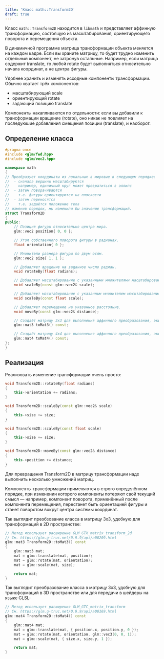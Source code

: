 ```yaml
---
title: 'Класс math::Transform2D'
draft: true
---
```


Класс `math::Transform2D` находится в `libmath` и представляет аффинную трансформацию, состоящую из масштабирования, ориентирующего поворота и перемещения объекта.

В динамичной программе матрица трансформации объекта меняется на каждом кадре. Если вы храните матрицу, то будет трудно изменить отдельный компонент, не затронув остальные. Например, если матрица содержит translate, то любой rotate будет выполняться относительно начала координат, а не центра фигуры.

Удобнее хранить и изменять исходные компоненты трансформации. Обычно хватает трёх компонентов:

- масштабирующий scale
- ориентирующий rotate
- задающий позицию translate

Компоненты накапливаются по отдельности: если вы добавили к трансформации вращение (rotate), оно никак не повлияет на последуюшие добавления смещения позиции (translate), и наоборот.

## Определение класса

```cpp
#pragma once
#include <glm/fwd.hpp>
#include <glm/vec2.hpp>

namespace math
{
// Преобразует координаты из локальных в мировые в следующем порядке:
//  - сначала вершины масштабируются
//    например, единичный круг может превратиться в эллипс
//  - затем поворачиваются
//    т.е. фигуры ориентируются на плоскости
//  - затем переносятся
//    т.е. задаётся положение тела
// изменив порядок, мы изменили бы значение трансформаций.
struct Transform2D
{
public:
	// Позиция фигуры относительно центра мира.
	glm::vec2 position{ 0, 0 };

	// Угол собственного поворота фигуры в радианах.
	float orientation{ 0 };

	// Множители размера фигуры по двум осям.
	glm::vec2 size{ 1, 1 };

	// Добавляет вращение на заданное число радиан.
	void rotateBy(float radians);

	// Добавляет масштабирование с указанными множителями масштабирования для двух осей.
	void scaleBy(const glm::vec2& scale);

	// Добавляет масштабирование с указанным множителем масштабирования.
	void scaleBy(const float scale);

	// Добавляет перемещение на указанное расстояние.
	void moveBy(const glm::vec2& distance);

	// Создаёт матрицу 3x3 для выполнения аффинного преобразования, эквивалентного текущему состоянию класса.
	glm::mat3 toMat3() const;

	// Создаёт матрицу 4x4 для выполнения аффинного преобразования, эквивалентного текущему состоянию класса.
	glm::mat4 toMat4() const;
};
}
```

## Реализация

Реализовать изменение трансформации очень просто:

```cpp
void Transform2D::rotateBy(float radians)
{
	this->orientation += radians;
}

void Transform2D::scaleBy(const glm::vec2& scale)
{
	this->size += size;
}

void Transform2D::scaleBy(const float scale)
{
	this->size += size;
}

void Transform2D::moveBy(const glm::vec2& distance)
{
	this->position += distance;
}
```

Для превращения Transform2D в матрицу трансформации надо выполнить несколько умножений матриц.

Компоненты трансформации применяются в строго определённом порядке, при изменении которого компоненты потеряют свой текущий смысл — например, компонент поворота, применённый после компонента перемещения, перестанет быть ориентацией фигуры и станет поворотом вокруг центра системы координат.

Так выглядит преобзование класса в матрицу 3x3, удобную для трансформаций в 2D пространстве:

```cpp
// Метод использует расширение GLM_GTX_matrix_transform_2d
// См. https://glm.g-truc.net/0.9.9/api/a00209.html
glm::mat3 Transform2D::toMat3() const
{
	glm::mat3 mat;
	mat = glm::translate(mat, position);
	mat = glm::rotate(mat, orientation);
	mat = glm::scale(mat, size);

	return mat;
}
```

Так выглядит преобразование класса в матрицу 3x3, удобную для трансформаций в 3D пространстве или для передачи в шейдеры на языке GLSL:

```cpp
// Метод использует расширения GLM_GTC_matrix_transform
// См. https://glm.g-truc.net/0.9.9/api/a00169.html
glm::mat4 Transform2D::toMat4() const
{
	glm::mat4 mat;
	mat = glm::translate(mat, { position.x, position.y, 0 });
	mat = glm::rotate(mat, orientation, glm::vec3(0, 0, 1));
	mat = glm::scale(mat, { size.x, size.y, 1 });

	return mat;
}
```
